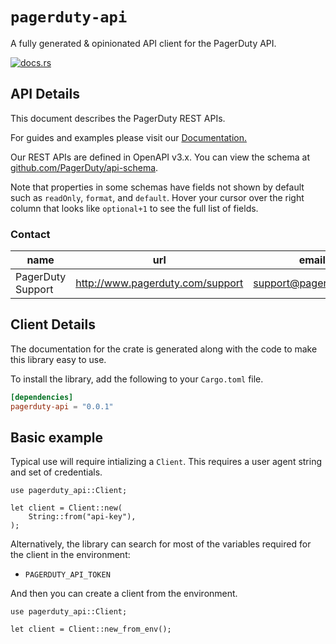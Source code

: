 # `pagerduty-api`

A fully generated & opinionated API client for the PagerDuty API.

[![docs.rs](https://docs.rs/pagerduty-api/badge.svg)](https://docs.rs/pagerduty-api)

## API Details

This document describes the PagerDuty REST APIs.

For guides and examples please visit our [Documentation.](https://developer.pagerduty.com/docs/get-started/getting-started/)

Our REST APIs are defined in OpenAPI v3.x. You can view the schema at [github.com/PagerDuty/api-schema](https://github.com/PagerDuty/api-schema).

Note that properties in some schemas have fields not shown by default such as `readOnly`, `format`, and `default`. Hover your cursor over the right column that looks like `optional+1` to see the full list of fields.




### Contact


| name | url | email |
|----|----|----|
| PagerDuty Support | <http://www.pagerduty.com/support> | support@pagerduty.com |



## Client Details



The documentation for the crate is generated
along with the code to make this library easy to use.


To install the library, add the following to your `Cargo.toml` file.

```toml
[dependencies]
pagerduty-api = "0.0.1"
```

## Basic example

Typical use will require intializing a `Client`. This requires
a user agent string and set of credentials.

```rust,no_run
use pagerduty_api::Client;

let client = Client::new(
    String::from("api-key"),
);
```

Alternatively, the library can search for most of the variables required for
the client in the environment:

- `PAGERDUTY_API_TOKEN`

And then you can create a client from the environment.

```rust,no_run
use pagerduty_api::Client;

let client = Client::new_from_env();
```

